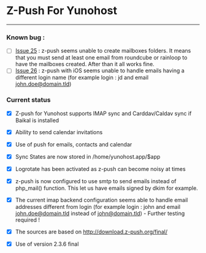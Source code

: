 # Z-Push For Yunohost
* * *
### Known bug :
- [ ] [Issue 25](https://github.com/YunoHost-Apps/z-push_ynh/issues/25) : z-push seems unable to create mailboxes folders. It means that you must send at least one email from roundcube or rainloop to have the mailboxes created. After than it all works fine. 
- [ ] [Issue 26](https://github.com/YunoHost-Apps/z-push_ynh/issues/26) : z-push with iOS seems unable to handle emails having a different login name (for example login : jd and email  john.doe@domain.tld)

### Current status
- [x] Z-push for Yunohost supports IMAP sync and Carddav/Caldav sync if Baikal is installed
- [x] Ability to send calendar invitations
- [x] Use of push for emails, contacts and calendar
- [x] Sync States are now stored in /home/yunohost.app/$app
- [x] Logrotate has been activated as z-push can become noisy at times
- [x] z-push is now configured to use smtp to send emails instead of php_mail() function. This let us have emails signed by dkim for example.
- [x] The current imap backend configuration seems able to handle email addresses different from login (for example login : john and email john.doe@domain.tld instead of john@domain.tld) - Further testing required !
- [x] The sources are based on http://download.z-push.org/final/
- [x] Use of version 2.3.6 final

